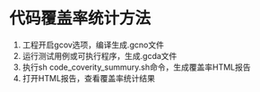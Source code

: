 # 代码覆盖率统计方法

1. 工程开启gcov选项，编译生成.gcno文件
2. 运行测试用例或可执行程序，生成.gcda文件
3. 执行sh code_coverity_summury.sh命令，生成覆盖率HTML报告
4. 打开HTML报告，查看覆盖率统计结果